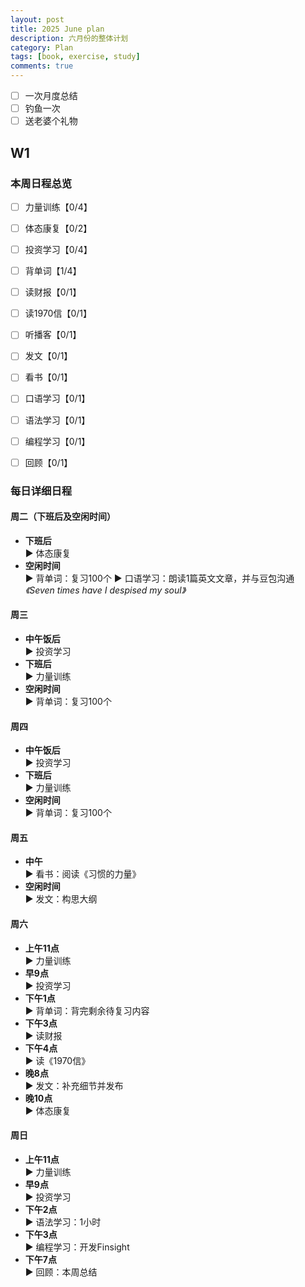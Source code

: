 ```yaml
---
layout: post
title: 2025 June plan
description: 六月份的整体计划
category: Plan
tags: [book, exercise, study]
comments: true
---
```


- [ ] 一次月度总结
- [ ] 钓鱼一次
- [ ] 送老婆个礼物

## W1

### **本周日程总览**

- [ ] 力量训练【0/4】

- [ ] 体态康复【0/2】

- [ ] 投资学习【0/4】

- [ ] 背单词【1/4】

- [ ] 读财报【0/1】

- [ ] 读1970信【0/1】

- [ ] 听播客【0/1】

- [ ] 发文【0/1】

- [ ] 看书【0/1】

- [ ] 口语学习【0/1】

- [ ] 语法学习【0/1】

- [ ] 编程学习【0/1】

- [ ] 回顾【0/1】

### **每日详细日程**

#### **周二（下班后及空闲时间）**

- **下班后**  
  ▶ 体态康复
- **空闲时间**  
  ▶ 背单词：复习100个
  ▶ 口语学习：朗读1篇英文文章，并与豆包沟通 *《Seven times have I despised my soul》*

#### **周三**

- **中午饭后**  
  ▶ 投资学习
- **下班后**  
  ▶ 力量训练
- **空闲时间**  
  ▶ 背单词：复习100个

#### **周四**

- **中午饭后**  
  ▶ 投资学习
- **下班后**  
  ▶ 力量训练
- **空闲时间**  
  ▶ 背单词：复习100个

#### **周五**

- **中午**  
  ▶ 看书：阅读《习惯的力量》
- **空闲时间**  
  ▶ 发文：构思大纲

#### **周六**

- **上午11点**  
  ▶ 力量训练
- **早9点**  
  ▶ 投资学习
- **下午1点**  
  ▶ 背单词：背完剩余待复习内容
- **下午3点**  
  ▶ 读财报
- **下午4点**  
  ▶ 读《1970信》
- **晚8点**  
  ▶ 发文：补充细节并发布
- **晚10点**  
  ▶ 体态康复

#### **周日**

- **上午11点**  
  ▶ 力量训练
- **早9点**  
  ▶ 投资学习
- **下午2点**  
  ▶ 语法学习：1小时
- **下午3点**  
  ▶ 编程学习：开发Finsight
- **下午7点**  
  ▶ 回顾：本周总结
